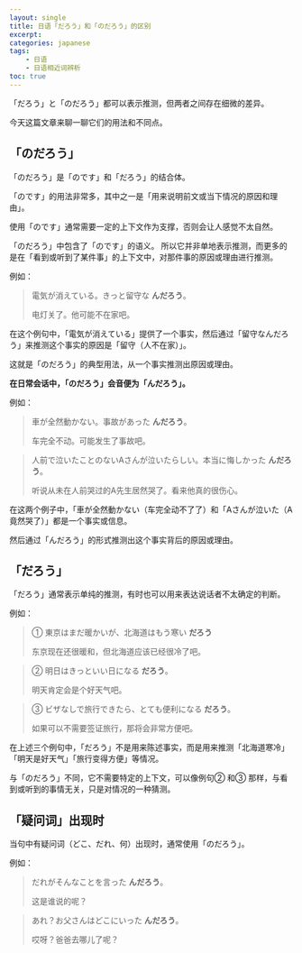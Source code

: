 ```yaml
---
layout: single
title: 日语「だろう」和「のだろう」的区别
excerpt:
categories: japanese
tags:
    - 日语
    - 日语相近词辨析
toc: true
---
```


「だろう」と「のだろう」都可以表示推测，但两者之间存在细微的差异。

今天这篇文章来聊一聊它们的用法和不同点。

## 「のだろう」

「のだろう」是「のです」和「だろう」的结合体。

「のです」的用法非常多，其中之一是「用来说明前文或当下情况的原因和理由」。

使用「のです」通常需要一定的上下文作为支撑，否则会让人感觉不太自然。

「のだろう」中包含了「のです」的语义。 所以它并非单地表示推测，而更多的是在「看到或听到了某件事」的上下文中，对那件事的原因或理由进行推测。

例如：

> 電気が消えている。きっと留守な **んだろう**。
>
> 电灯关了。他可能不在家吧。

在这个例句中，「電気が消えている」提供了一个事实，然后通过「留守なんだろう」来推测这个事实的原因是「留守<span class='more'>（人不在家）</span>」。

这就是「のだろう」的典型用法，从一个事实推测出原因或理由。

**在日常会话中，「のだろう」会音便为「んだろう」。**

例如：

> 車が全然動かない。事故があった **んだろう**。
> 
> 车完全不动。可能发生了事故吧。

> 人前で泣いたことのないAさんが泣いたらしい。本当に悔しかった **んだろう**。
>
> 听说从未在人前哭过的A先生居然哭了。看来他真的很伤心。

在这两个例子中，「車が全然動かない<span class='more'>（车完全动不了了）</span>和「Aさんが泣いた<span class='more'>（A竟然哭了）</span>」都是一个事实或信息。

然后通过「んだろう」的形式推测出这个事实背后的原因或理由。

## 「だろう」

「だろう」通常表示单纯的推测，有时也可以用来表达说话者不太确定的判断。

例如：

> ①  東京はまだ暖かいが、北海道はもう寒い **だろう**
>
> 东京现在还很暖和，但北海道应该已经很冷了吧。

> ②  明日はきっといい日になる **だろう**。
>
> 明天肯定会是个好天气吧。

> ③  ビザなしで旅行できたら、とても便利になる **だろう**。
>
> 如果可以不需要签证旅行，那将会非常方便吧。

在上述三个例句中，「だろう」不是用来陈述事实，而是用来推测「北海道寒冷」「明天是好天气」「旅行变得方便」等情况。

与「のだろう」不同，它不需要特定的上下文，可以像例句② 和③ 那样，与看到或听到的事情无关，只是对情况的一种猜测。

## 「疑问词」出现时

当句中有疑问词<span class='more'>（どこ、だれ、何）</span>出现时，通常使用「のだろう」。

例如：

> だれがそんなことを言った **んだろう**。
>
> 这是谁说的呢？

> あれ？お父さんはどこにいった **んだろう**。
>
> 哎呀？爸爸去哪儿了呢？ 
